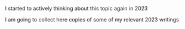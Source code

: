 I started to actively thinking about this topic again in 2023

I am going to collect here copies of some of my relevant 2023 writings
